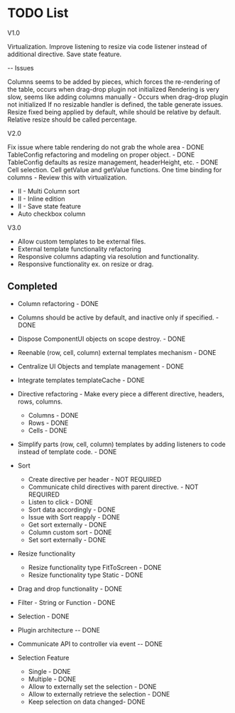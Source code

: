 TODO List
========


V1.0

Virtualization.
Improve listening to resize via code listener instead of additional directive.
Save state feature.

-- Issues

Columns seems to be added by pieces, which forces the re-rendering of the table, occurs when drag-drop plugin not initialized
Rendering is very slow, seems like adding columns manually - Occurs when drag-drop plugin not initialized
If no resizable handler is defined, the table generate issues.
Resize fixed being applied by default, while should be relative by default.
Relative resize should be called percentage.


V2.0

Fix issue where table rendering do not grab the whole area - DONE
TableConfig refactoring and modeling on proper object. - DONE
TableConfig defaults as resize management, headerHeight, etc. - DONE
Cell selection.
Cell getValue and getValue functions.
One time binding for columns - Review this with virtualization.
- II - Multi Column sort
- II - Inline edition
- II - Save state feature
- Auto checkbox column


V3.0

- Allow custom templates to be external files. 
- External template functionality refactoring
- Responsive columns adapting via resolution and functionality.
- Responsive functionality ex. on resize or drag.

## Completed

- Column refactoring - DONE
- Columns should be active by default, and inactive only if specified. - DONE
- Dispose ComponentUI objects on scope destroy. - DONE
- Reenable (row, cell, column) external templates mechanism - DONE
- Centralize UI Objects and template management - DONE
- Integrate templates templateCache - DONE
- Directive refactoring - Make every piece a different directive, headers, rows, columns.
    - Columns - DONE
    - Rows - DONE
    - Cells - DONE
- Simplify parts (row, cell, column) templates by adding listeners to code instead of template code. - DONE
- Sort
   - Create directive per header - NOT REQUIRED 
   - Communicate child directives with parent directive. - NOT REQUIRED
   - Listen to click - DONE
   - Sort data accordingly - DONE
   - Issue with Sort reapply - DONE
   - Get sort externally - DONE
   - Column custom sort - DONE
   - Set sort externally - DONE
   
- Resize functionality
   - Resize functionality type FitToScreen - DONE
   - Resize functionality type Static - DONE
- Drag and drop functionality - DONE



- Filter - String or Function - DONE
- Selection - DONE
- Plugin architecture -- DONE
- Communicate API to controller via event -- DONE

- Selection Feature
    - Single - DONE
    - Multiple - DONE
    - Allow to externally set the selection - DONE
    - Allow to externally retrieve the selection - DONE
    - Keep selection on data changed- DONE 
